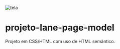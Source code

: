 ![tela](https://user-images.githubusercontent.com/87495580/199983565-0fbe8e1d-25f6-46b3-8c06-f72987aff51d.png)
# projeto-lane-page-model

Projeto em CSS/HTML com uso de HTML semântico.
